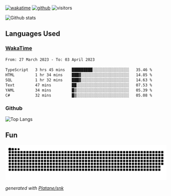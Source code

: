 [![wakatime](https://wakatime.com/badge/user/82c377cd-a54c-404c-b7df-177b313ca539.svg)](https://wakatime.com/@82c377cd-a54c-404c-b7df-177b313ca539)
[![github](https://img.shields.io/github/followers/xinthose?logo=github&style=plastic)](https://github.com/alanhamlett?tab=followers)
![visitors](https://visitor-badge.glitch.me/badge?page_id=xinthose&left_color=green&right_color=red)

![Github stats](https://github-readme-stats.vercel.app/api?username=xinthose&show_icons=true&theme=radical&count_private=true)

## Languages Used

### [WakaTime](https://wakatime.com/)
<!--START_SECTION:waka-->

```text
From: 27 March 2023 - To: 03 April 2023

TypeScript   3 hrs 45 mins   █████████░░░░░░░░░░░░░░░░   35.46 %
HTML         1 hr 34 mins    ███▓░░░░░░░░░░░░░░░░░░░░░   14.85 %
SQL          1 hr 32 mins    ███▓░░░░░░░░░░░░░░░░░░░░░   14.63 %
Text         47 mins         ██░░░░░░░░░░░░░░░░░░░░░░░   07.53 %
YAML         34 mins         █▒░░░░░░░░░░░░░░░░░░░░░░░   05.39 %
C#           32 mins         █▒░░░░░░░░░░░░░░░░░░░░░░░   05.08 %
```

<!--END_SECTION:waka-->

### Github

![Top Langs](https://github-readme-stats.vercel.app/api/top-langs/?username=xinthose)

## Fun
![github contribution grid snake animation](https://raw.githubusercontent.com/xinthose/xinthose/output/github-contribution-grid-snake.svg)

_generated with [Platane/snk](https://github.com/Platane/snk)_

